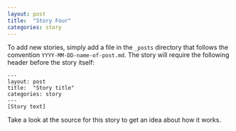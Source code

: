 ```yaml
---
layout: post
title:  "Story Four"
categories: story
---
```

To add new stories, simply add a file in the `_posts` directory that follows the convention `YYYY-MM-DD-name-of-post.md`.
The story will require the following header before the story itself:

```
---
layout: post
title:  "Story title"
categories: story
---
[Story text]
```

Take a look at the source for this story to get an idea about how it works.